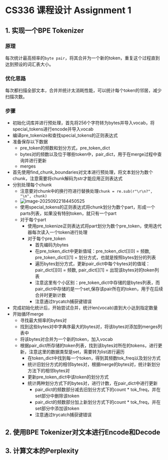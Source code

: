 # CS336 课程设计 Assignment 1

## 1. 实现一个BPE Tokenizer

### 原理

每次统计最高频率的`byte pair`，将其合并为一个新的token，重复这个过程直到达到预设的词汇表大小。

### 优化思路

每次都扫描全部文本，合并并统计太消耗性能，可以统计每个token的邻居，减少扫描次数。

### 步骤

- 初始化词库并进行预处理，首先将256个字符转为bytes并导入vocab，将special_tokens进行encode并导入vocab
- 编译pre_tokenize和查找special_tokens的正则表达式
- 准备保存以下数据
  - pre_token的频数和划分方式，pre_token_dict
  - bytes对的频数以及位于哪些token中，pair_dict，用于在merge过程中查询并进行更新
  - merges
- 首先使用find_chunk_boundaries对文本进行预处理，将文本划分为数个chunk，注意需要将chunk解码为str才能应用正则表达式
- 分别处理每个chunk
  - 注意要对chunk中的换行符进行替换处理`chunk = re.sub(r"\r\n?", "\n", chunk)`
  - ![image-20250922184450525](./assets/image-20250922184450525.png)
  - 使用special_tokens的正则表达式将chunk划分为数个part，形成一个parts列表，如果没有特别token，就只有一个part
  - 对于每个part
    - 使用pre_tokenize正则表达式将part划分为数个pre_token，使用迭代器每次读入一个token进行处理
    - 对于每个pre_token
      - 首先编码为bytes
      - 在pre_token_dict中更新值域：pre_token_dict[][0] = 频数, pre_token_dict[][1] = 划分方式，也就是按照bytes划分的列表
      - 遍历bytes划分方式，更新pair_dict中每个bytes对的值域：pair_dict[][0] = 频数, pair_dict[][1] = 出现该bytes对的token列表
      - 注意这里有个小区别：pre_token_dict中存储的是bytes列表，而pair_dict中存储的是一个set,保存该pair所在的token，用于在后续合并时更新计数
      - 注意通过trycatch捕获键错误
- 完成初始化统计后，开始尝试合并，统计len(vocab)直到大小达到指定数量
- 开始循环merge
  - 寻找最大频率的bytes对
  - 找到这些bytes对中字典序最大的bytes对，将该bytes对添加到merges列表中
  - 将该bytes对合并为一个新的token，加入vocab
  - 根据pair_dict所存储的token列表，找到该bytes对所在的tokens，进行更新，注意这里的数据类型是set，需要转为list进行遍历
    - 在token_dict中找到每一个token，得到其频数tok_freq以及划分方式
    - 统计旧划分方式的相邻bytes对，根据merge的bytes对，统计新划分方法下的相邻bytes对
    - 更新pre_token_dict中该token的划分方式
    - 统计两种划分方式下的bytes对，进行计数，在pair_dict中进行更新
      - pair_dict的频数部分减去旧划分方式下的count * tok_freq，并在set部分中删除该token
      - pair_dict的频数部分加上新划分方式下的count * tok_freq，并在set部分中添加该token
      - 注意通过trycatch捕获键错误
      

## 2. 使用BPE Tokenizer对文本进行Encode和Decode

## 3. 计算文本的Perplexity
